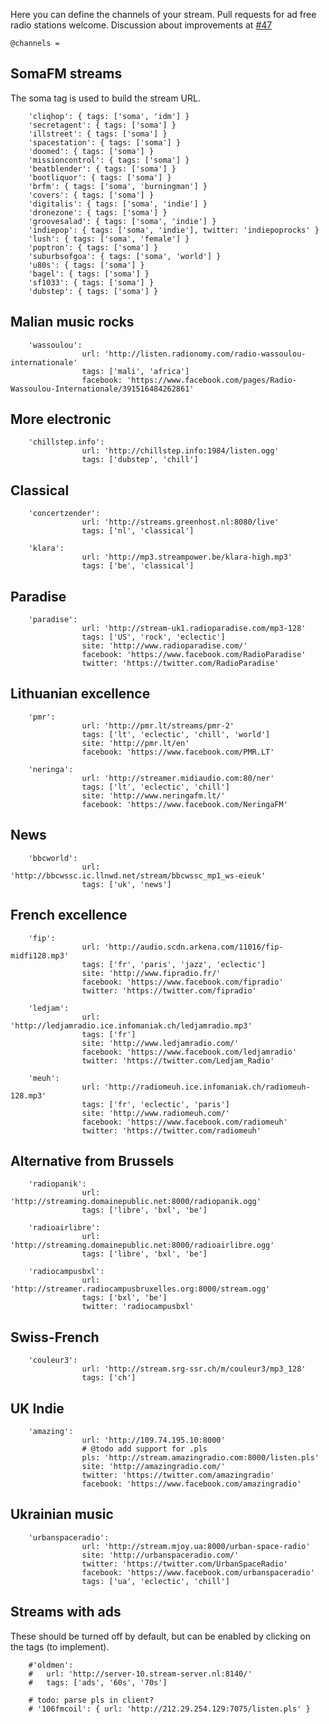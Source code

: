 Here you can define the channels of your stream.
Pull requests for ad free radio stations welcome.
Discussion about improvements at [#47](https://github.com/guaka/radio-meteor/issues/47)

    @channels = 
    
## SomaFM streams

The soma tag is used to build the stream URL.

        'cliqhop': { tags: ['soma', 'idm'] }
        'secretagent': { tags: ['soma'] }
        'illstreet': { tags: ['soma'] }
        'spacestation': { tags: ['soma'] }
        'doomed': { tags: ['soma'] }
        'missioncontrol': { tags: ['soma'] }
        'beatblender': { tags: ['soma'] }
        'bootliquor': { tags: ['soma'] }
        'brfm': { tags: ['soma', 'burningman'] }
        'covers': { tags: ['soma'] }
        'digitalis': { tags: ['soma', 'indie'] }
        'dronezone': { tags: ['soma'] }
        'groovesalad': { tags: ['soma', 'indie'] }
        'indiepop': { tags: ['soma', 'indie'], twitter: 'indiepoprocks' }
        'lush': { tags: ['soma', 'female'] }
        'poptron': { tags: ['soma'] }
        'suburbsofgoa': { tags: ['soma', 'world'] }
        'u80s': { tags: ['soma'] }
        'bagel': { tags: ['soma'] }
        'sf1033': { tags: ['soma'] }
        'dubstep': { tags: ['soma'] }


## Malian music rocks

        'wassoulou':
                    url: 'http://listen.radionomy.com/radio-wassoulou-internationale'
                    tags: ['mali', 'africa']
                    facebook: 'https://www.facebook.com/pages/Radio-Wassoulou-Internationale/391516484262861'


## More electronic

        'chillstep.info':
                    url: 'http://chillstep.info:1984/listen.ogg'
                    tags: ['dubstep', 'chill']

## Classical

        'concertzender':
                    url: 'http://streams.greenhost.nl:8080/live'
                    tags: ['nl', 'classical']

        'klara':
                    url: 'http://mp3.streampower.be/klara-high.mp3'
                    tags: ['be', 'classical']

## Paradise

        'paradise':
                    url: 'http://stream-uk1.radioparadise.com/mp3-128'
                    tags: ['US', 'rock', 'eclectic']
                    site: 'http://www.radioparadise.com/'
                    facebook: 'https://www.facebook.com/RadioParadise'
                    twitter: 'https://twitter.com/RadioParadise'

## Lithuanian excellence

        'pmr':
                    url: 'http://pmr.lt/streams/pmr-2'
                    tags: ['lt', 'eclectic', 'chill', 'world']
                    site: 'http://pmr.lt/en'
                    facebook: 'https://www.facebook.com/PMR.LT'

        'neringa':
                    url: 'http://streamer.midiaudio.com:80/ner'
                    tags: ['lt', 'eclectic', 'chill']
                    site: 'http://www.neringafm.lt/'
                    facebook: 'https://www.facebook.com/NeringaFM'

## News

        'bbcworld':
                    url: 'http://bbcwssc.ic.llnwd.net/stream/bbcwssc_mp1_ws-eieuk'
                    tags: ['uk', 'news']
        
## French excellence

        'fip':
                    url: 'http://audio.scdn.arkena.com/11016/fip-midfi128.mp3'
                    tags: ['fr', 'paris', 'jazz', 'eclectic']
                    site: 'http://www.fipradio.fr/'
                    facebook: 'https://www.facebook.com/fipradio'
                    twitter: 'https://twitter.com/fipradio'
            
        'ledjam':
                    url: 'http://ledjamradio.ice.infomaniak.ch/ledjamradio.mp3'
                    tags: ['fr']
                    site: 'http://www.ledjamradio.com/'
                    facebook: 'https://www.facebook.com/ledjamradio'
                    twitter: 'https://twitter.com/Ledjam_Radio'
            
        'meuh':
                    url: 'http://radiomeuh.ice.infomaniak.ch/radiomeuh-128.mp3'
                    tags: ['fr', 'eclectic', 'paris']
                    site: 'http://www.radiomeuh.com/'
                    facebook: 'https://www.facebook.com/radiomeuh'
                    twitter: 'https://twitter.com/radiomeuh'

## Alternative from Brussels

        'radiopanik':
                    url: 'http://streaming.domainepublic.net:8000/radiopanik.ogg'
                    tags: ['libre', 'bxl', 'be']
            
        'radioairlibre':
                    url: 'http://streaming.domainepublic.net:8000/radioairlibre.ogg'
                    tags: ['libre', 'bxl', 'be']
            
        'radiocampusbxl':
                    url: 'http://streamer.radiocampusbruxelles.org:8000/stream.ogg'
                    tags: ['bxl', 'be']
                    twitter: 'radiocampusbxl'


## Swiss-French 

        'couleur3':
                    url: 'http://stream.srg-ssr.ch/m/couleur3/mp3_128'
                    tags: ['ch']

## UK Indie

        'amazing':
                    url: 'http://109.74.195.10:8000'
                    # @todo add support for .pls
                    pls: 'http://stream.amazingradio.com:8000/listen.pls'
                    site: 'http://amazingradio.com/'
                    twitter: 'https://twitter.com/amazingradio'
                    facebook: 'https://www.facebook.com/amazingradio'
            

## Ukrainian music

        'urbanspaceradio':
                    url: 'http://stream.mjoy.ua:8000/urban-space-radio'
                    site: 'http://urbanspaceradio.com/'
                    twitter: 'https://twitter.com/UrbanSpaceRadio'
                    facebook: 'https://www.facebook.com/urbanspaceradio'
                    tags: ['ua', 'eclectic', 'chill']

## Streams with ads

These should be turned off by default, but can be enabled by clicking on the tags (to implement).


        #'oldmen':
        #   url: 'http://server-10.stream-server.nl:8140/'
        #   tags: ['ads', '60s', '70s']
        
        # todo: parse pls in client?
        # '106fmcoil': { url: 'http://212.29.254.129:7075/listen.pls' }
        


